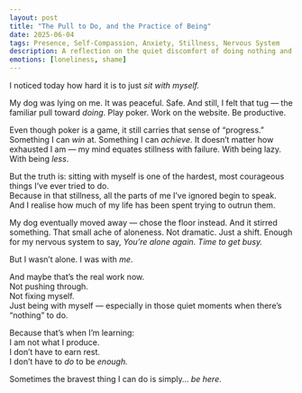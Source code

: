 ```yaml
---
layout: post
title: "The Pull to Do, and the Practice of Being"
date: 2025-06-04
tags: Presence, Self-Compassion, Anxiety, Stillness, Nervous System
description: A reflection on the quiet discomfort of doing nothing and learning to feel safe in simply being.
emotions: [loneliness, shame]
---
```


I noticed today how hard it is to just *sit with myself.*

My dog was lying on me. It was peaceful. Safe. And still, I felt that tug — the familiar pull toward *doing*. Play poker. Work on the website. Be productive.

Even though poker is a game, it still carries that sense of “progress.” Something I can *win* at. Something I can *achieve*. It doesn’t matter how exhausted I am — my mind equates stillness with failure. With being lazy. With being *less*.

But the truth is: sitting with myself is one of the hardest, most courageous things I’ve ever tried to do.  
Because in that stillness, all the parts of me I’ve ignored begin to speak.  
And I realise how much of my life has been spent trying to outrun them.

My dog eventually moved away — chose the floor instead. And it stirred something. That small ache of aloneness. Not dramatic. Just a shift. Enough for my nervous system to say, *You’re alone again. Time to get busy.*

But I wasn’t alone. I was with *me*.

And maybe that’s the real work now.  
Not pushing through.  
Not fixing myself.  
Just being with myself — especially in those quiet moments when there’s “nothing” to do.

Because that’s when I’m learning:  
I am not what I produce.  
I don’t have to earn rest.  
I don’t have to *do* to be *enough.*

Sometimes the bravest thing I can do is simply… *be here*.
